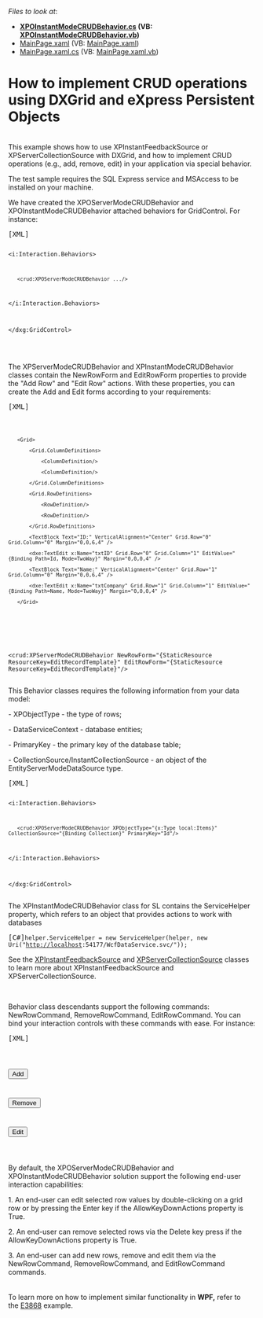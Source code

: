 <!-- default file list -->
*Files to look at*:

* **[XPOInstantModeCRUDBehavior.cs](./CS/CRUDBehavior.SL/XPOInstantModeCRUDBehavior.cs) (VB: [XPOInstantModeCRUDBehavior.vb](./VB/CRUDBehavior.SL/XPOInstantModeCRUDBehavior.vb))**
* [MainPage.xaml](./CS/XPOInstant.SL/MainPage.xaml) (VB: [MainPage.xaml](./VB/XPOInstant.SL/MainPage.xaml))
* [MainPage.xaml.cs](./CS/XPOInstant.SL/MainPage.xaml.cs) (VB: [MainPage.xaml.vb](./VB/XPOInstant.SL/MainPage.xaml.vb))
<!-- default file list end -->
# How to implement CRUD operations using DXGrid and eXpress Persistent Objects


<p><br />This example shows how to use XPInstantFeedbackSource or XPServerCollectionSource with DXGrid, and how to implement CRUD operations (e.g., add, remove, edit) in your application via special behavior.</p>
<p>The test sample requires the SQL Express service and MSAccess to be installed on your machine.</p>
<p>We have created the XPOServerModeCRUDBehavior and XPOInstantModeCRUDBehavior attached behaviors for GridControl. For instance:</p>
<pre class="cr-code">[XML]<code><dxg:GridControl>

   <i:Interaction.Behaviors>

       <crud:XPOServerModeCRUDBehavior .../>

   </i:Interaction.Behaviors>

</dxg:GridControl></code></pre>
<p> </p>
<p>The XPServerModeCRUDBehavior and XPInstantModeCRUDBehavior classes contain the NewRowForm and EditRowForm properties to provide the "Add Row" and "Edit Row" actions. With these properties, you can create the Add and Edit forms according to your requirements:</p>
<pre class="cr-code">[XML]<code><DataTemplate x:Key="EditRecordTemplate">

   <StackPanel Margin="8" MinWidth="200">

       <Grid>

           <Grid.ColumnDefinitions>

               <ColumnDefinition/>

               <ColumnDefinition/>

           </Grid.ColumnDefinitions>

           <Grid.RowDefinitions>

               <RowDefinition/>

               <RowDefinition/>

           </Grid.RowDefinitions>

           <TextBlock Text="ID:" VerticalAlignment="Center" Grid.Row="0" Grid.Column="0" Margin="0,0,6,4" />

           <dxe:TextEdit x:Name="txtID" Grid.Row="0" Grid.Column="1" EditValue="{Binding Path=Id, Mode=TwoWay}" Margin="0,0,0,4" />

           <TextBlock Text="Name:" VerticalAlignment="Center" Grid.Row="1" Grid.Column="0" Margin="0,0,6,4" />

           <dxe:TextEdit x:Name="txtCompany" Grid.Row="1" Grid.Column="1" EditValue="{Binding Path=Name, Mode=TwoWay}" Margin="0,0,0,4" />

       </Grid>

   </StackPanel>

</DataTemplate>

<crud:XPServerModeCRUDBehavior NewRowForm="{StaticResource ResourceKey=EditRecordTemplate}" EditRowForm="{StaticResource ResourceKey=EditRecordTemplate}"/></code></pre>
<p>This Behavior classes requires the following information from your data model:</p>
<p>- XPObjectType - the type of rows;</p>
<p>- DataServiceContext - database entities;</p>
<p>- PrimaryKey - the primary key of the database table;</p>
<p>- CollectionSource/InstantCollectionSource - an object of the EntityServerModeDataSource type.</p>
<pre class="cr-code">[XML]<code><dxg:GridControl>

   <i:Interaction.Behaviors>

       <crud:XPOServerModeCRUDBehavior XPObjectType="{x:Type local:Items}" CollectionSource="{Binding Collection}" PrimaryKey="Id"/>

   </i:Interaction.Behaviors>

</dxg:GridControl></code></pre>
<p>The XPInstantModeCRUDBehavior class for SL contains the ServiceHelper property, which refers to an object that provides actions to work with databases</p>
<pre class="cr-code">[C#]<code>helper.ServiceHelper = new ServiceHelper(helper, new Uri("<a href='http://localhost'>http://localhost</a>:54177/WcfDataService.svc/"));</code></pre>
See the <a href="http://documentation.devexpress.com/#XPO/clsDevExpressXpoXPInstantFeedbackSourcetopic"><u>XPInstantFeedbackSource</u></a> and <a href="http://documentation.devexpress.com/#XPO/clsDevExpressXpoXPServerCollectionSourcetopic"><u>XPServerCollectionSource</u></a> classes to learn more about XPInstantFeedbackSource and XPServerCollectionSource.
<p> </p>
<p>Behavior class descendants support the following commands: NewRowCommand, RemoveRowCommand, EditRowCommand. You can bind your interaction controls with these commands with ease. For instance:</p>
<pre class="cr-code">[XML]<code><crud:XPOServerModeCRUDBehavior x:Name="helper"/>

<StackPanel Grid.Row="1" Orientation="Horizontal" HorizontalAlignment="Center">

   <Button Height="22" Width="60" Command="{Binding Path=NewRowCommand, ElementName=helper}">Add</Button>

   <Button Height="22" Width="60" Command="{Binding Path=RemoveRowCommand, ElementName=helper}" Margin="6,0,6,0">Remove</Button>

   <Button Height="22" Width="60" Command="{Binding Path=EditRowCommand, ElementName=helper}">Edit</Button>

</StackPanel></code></pre>
<p>By default, the XPOServerModeCRUDBehavior and XPOInstantModeCRUDBehavior solution support the following end-user interaction capabilities:</p>
<p>1. An end-user can edit selected row values by double-clicking on a grid row or by pressing the Enter key if the AllowKeyDownActions property is True.</p>
<p>2. An end-user can remove selected rows via the Delete key press if the AllowKeyDownActions property is True.</p>
<p>3. An end-user can add new rows, remove and edit them via the NewRowCommand, RemoveRowCommand, and EditRowCommand commands.<br /><br /><br />To learn more on how to implement similar functionality in <strong>WPF,</strong> refer to the <a href="https://www.devexpress.com/Support/Center/p/E3868">E3868</a> example.</p>

<br/>


